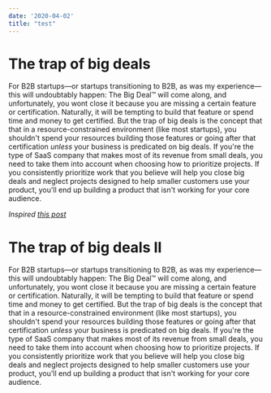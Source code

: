 ```yaml
---
date: '2020-04-02'
title: "test"
---
```


# The trap of big deals
For B2B startups—or startups transitioning to B2B, as was my experience—this will undoubtably happen:
The Big Deal™️ will come along, and unfortunately, you wont close it because you are missing a certain feature or certification.
Naturally, it will be tempting to build that feature or spend time and money to get certified.
But the trap of big deals is the concept that that in a resource-constrained environment (like most startups), you shouldn't spend your resources building those features or going after that certification _unless_ your business is predicated on big deals.
If you're the type of SaaS company that makes most of its revenue from small deals, you need to take them into account when choosing how to prioritize projects. If you consistently prioritize work that you believe will help you close big deals and neglect projects designed to help smaller customers use your product, you'll end up building a product that isn't working for your core audience.

_Inspired [this post](https://medium.com/@gokulrajaram/self-serve-first-the-overlooked-but-essential-paradigm-underlying-great-software-companies-45a67dbec4c4)_


# The trap of big deals II
For B2B startups—or startups transitioning to B2B, as was my experience—this will undoubtably happen:
The Big Deal™️ will come along, and unfortunately, you wont close it because you are missing a certain feature or certification.
Naturally, it will be tempting to build that feature or spend time and money to get certified.
But the trap of big deals is the concept that that in a resource-constrained environment (like most startups), you shouldn't spend your resources building those features or going after that certification _unless_ your business is predicated on big deals.
If you're the type of SaaS company that makes most of its revenue from small deals, you need to take them into account when choosing how to prioritize projects. If you consistently prioritize work that you believe will help you close big deals and neglect projects designed to help smaller customers use your product, you'll end up building a product that isn't working for your core audience.
